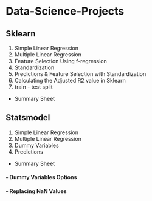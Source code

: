 # Data-Science-Projects

## Sklearn

1. Simple Linear Regression
2. Multiple Linear Regression
3. Feature Selection Using f-regression
4. Standardization
5. Predictions & Feature Selection with Standardization
6. Calculating the Adjusted R2 value in Sklearn
7. train - test split
- Summary Sheet

## Statsmodel

1. Simple Linear Regression
2. Multiple Linear Regression
3. Dummy Variables
4. Predictions
- Summary Sheet

#### - Dummy Variables Options
#### - Replacing NaN Values
